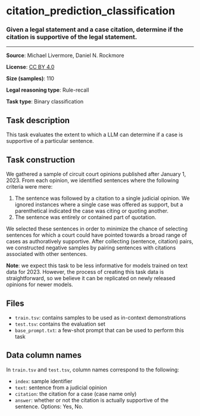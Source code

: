 # citation_prediction_classification

### Given a legal statement and a case citation, determine if the citation is supportive of the legal statement.
---



**Source**: Michael Livermore, Daniel N. Rockmore

**License**: [CC BY 4.0](https://creativecommons.org/licenses/by/4.0/)

**Size (samples)**: 110

**Legal reasoning type**: Rule-recall

**Task type**: Binary classification

## Task description

This task evaluates the extent to which a LLM can determine if a case is supportive of a particular sentence.

## Task construction

We gathered a sample of circuit court opinions published after January 1, 2023. From each opinion, we identified sentences where the following criteria were mere:

1. The sentence was followed by a citation to a single judicial opinion. We ignored instances where a single case was offered as support, but a parenthetical indicated the case was citing or quoting another.
2. The sentence was entirely or contained part of quotation.

We selected these sentences in order to minimize the chance of selecting sentences for which a court could have pointed towards a broad range of cases as authoratively supportive. After collecting (sentence, citation) pairs, we constructed negative samples by pairing sentences with citations associated with other sentences.

**Note**: we expect this task to be less informative for models trained on text data for 2023. However, the process of creating this task data is straightforward, so we believe it can be replicated on newly released opinions for newer models.

## Files

- `train.tsv`: contains samples to be used as in-context demonstrations
- `test.tsv`: contains the evaluation set
- `base_prompt.txt`: a few-shot prompt that can be used to perform this task

## Data column names

In `train.tsv` and `test.tsv`, column names correspond to the following:

- `index`: sample identifier
- `text`: sentence from a judicial opinion
- `citation`: the citation for a case (case name only)
- `answer`: whether or not the citation is actually supportive of the sentence. Options: Yes, No.
